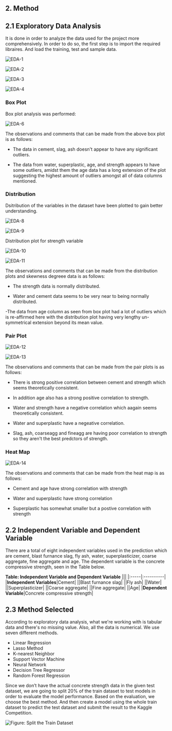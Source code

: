 
## 2. Method

## 2.1 Exploratory Data Analysis

It is done in order to analyze the data used for the project more comprehensively. In order to do so, the first step is to import the required libraires. And load the training, test and sample data. 


![**EDA-1**](https://user-images.githubusercontent.com/70567674/101285201-8bd62500-37a9-11eb-830e-7e12e48d8f6a.png)

 ![**EDA-2**](https://user-images.githubusercontent.com/70567674/101285383-7f060100-37aa-11eb-9f25-89ff8deffd1c.png)
 
![**EDA-3**](https://user-images.githubusercontent.com/70567674/101285458-defca780-37aa-11eb-8f60-8773a5024f82.png)

![**EDA-4**](https://user-images.githubusercontent.com/70567674/101285512-3438b900-37ab-11eb-9cfa-367bdb3f6a17.png)

### Box Plot
Box plot analysis was performed:

![**EDA-6**](https://user-images.githubusercontent.com/70567674/101285748-7f070080-37ac-11eb-8808-78d668158a8a.png)


The observations and comments that can be made from the above box plot is as follows:

- The data in cement, slag, ash doesn't appear to have any significant outliers.

- The data from water, superplastic, age, and strength appears to have some outliers, amidst them the age data has a long extension of the plot suggesting the highest amount of outliers amongst all of data columns mentioned.

### Distribution
Dsitribution of the variables in the dataset have been plotted to gain better understanding. 

![**EDA-8**](https://user-images.githubusercontent.com/70567674/101285838-00f72980-37ad-11eb-8b71-cbc0c7192b52.png)

![**EDA-9**](https://user-images.githubusercontent.com/70567674/101285875-4ae00f80-37ad-11eb-9b39-14df99a7f17a.png)

Distribution plot for strength variable 

![**EDA-10**](https://user-images.githubusercontent.com/70567674/101285965-aa3e1f80-37ad-11eb-913b-630c445d0253.png)

![**EDA-11**](https://user-images.githubusercontent.com/70567674/101286026-f12c1500-37ad-11eb-9c9c-b8a90ac10e12.png)

The observations and comments that can be made from the distribution plots and skewness degreee data is as follows:

- The strength data is normally distributed.

- Water and cement data seems to be very near to being normally distributed.

-The data from age column as seen from box plot had a lot of outliers which is re-affirmed here with the distribution plot having very lengthy un-symmetrical extension beyond its mean value.

### Pair Plot
![**EDA-12**](https://user-images.githubusercontent.com/70567674/101286086-3cdebe80-37ae-11eb-9f4c-0a12fcd5dade.png)

![**EDA-13**](https://user-images.githubusercontent.com/70567674/101286114-60096e00-37ae-11eb-8b35-01ecd5916160.png)

The observations and comments that can be made from the pair plots is as follows:

- There is strong positive correlation between cement and strength which seems theoretically consistent.

- In addition age also has a strong positive correlation to strength.

- Water and strength have a negative correlation which aagain seems theoretically consistent.

- Water and superplastic have a negeative correlation.

- Slag, ash, coarseagg and fineagg are having poor correlation to strength so they aren't the best predctors of strength.

### Heat Map
![**EDA-14**](https://user-images.githubusercontent.com/70567674/101286307-52a0b380-37af-11eb-955a-81c8de20c544.png)

The observations and comments that can be made from the heat map is as follows:

- Cement and age have strong correlation with strength

- Water and superplastic have strong correlation

- Superplastic has somewhat smaller but a postive correlation with strength

## 2.2 Independent Variable and Dependent Variable

There are a total of eight independent variables used in the prediction which are cement, blast furnance slag, fly ash, water, superplasticizer, coarse aggregate, fine aggregate and age. The dependent variable is the concrete compressive strength, seen in the Table below.

**Table: Independent Variable and Dependent Variable**
|||
|:-----|:----------|
|**Independent Variables**|Cement|
||Blast furnance slag|
||Fly ash|
||Water|
||Superplasticizer|
||Coarse aggregate|
||Fine aggregate|
||Age|
|**Dependent Variable**|Concrete compressive strength|


## 2.3 Method Selected

According to exploratory data analysis, what we're working with is tabular data and there's no missing value. Also, all the data is numerical. We use seven different methods.

- Linear Regression
- Lasso Method
- K-nearest Neighbor
- Support Vector Machine
- Neural Network
- Decision Tree Regressor
- Random Forest Regression

Since we don’t have the actual concrete strength data in the given test dataset, we are going to split 20% of the train dataset to test models in order to evaluate the model performance. Based on the evaluation, we choose the best method. And then create a model using the whole train dataset to predict the test dataset and submit the result to the Kaggle Competition.

![**Figure: Split the Train Dataset**](https://github.com/qinyuz2/project3/blob/master/content/images/Picture1.png?raw=true)

